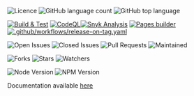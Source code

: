 
![Licence](https://img.shields.io/github/license/decaf-ts/core.svg?style=plastic)
![GitHub language count](https://img.shields.io/github/languages/count/decaf-ts/core?style=plastic)
![GitHub top language](https://img.shields.io/github/languages/top/decaf-ts/core?style=plastic)

[![Build & Test](https://github.com/decaf-ts/core/actions/workflows/nodejs-build-prod.yaml/badge.svg)](https://github.com/decaf-ts/core/actions/workflows/nodejs-build-prod.yaml)
[![CodeQL](https://github.com/decaf-ts/core/actions/workflows/codeql-analysis.yml/badge.svg)](https://github.com/decaf-ts/core/actions/workflows/codeql-analysis.yml)[![Snyk Analysis](https://github.com/decaf-ts/core/actions/workflows/snyk-analysis.yaml/badge.svg)](https://github.com/decaf-ts/core/actions/workflows/snyk-analysis.yaml)
[![Pages builder](https://github.com/decaf-ts/core/actions/workflows/pages.yaml/badge.svg)](https://github.com/decaf-ts/core/actions/workflows/pages.yaml)
[![.github/workflows/release-on-tag.yaml](https://github.com/decaf-ts/core/actions/workflows/release-on-tag.yaml/badge.svg?event=release)](https://github.com/decaf-ts/core/actions/workflows/release-on-tag.yaml)

![Open Issues](https://img.shields.io/github/issues/decaf-ts/core.svg)
![Closed Issues](https://img.shields.io/github/issues-closed/decaf-ts/core.svg)
![Pull Requests](https://img.shields.io/github/issues-pr-closed/decaf-ts/core.svg)
![Maintained](https://img.shields.io/badge/Maintained%3F-yes-green.svg)

![Forks](https://img.shields.io/github/forks/decaf-ts/core.svg)
![Stars](https://img.shields.io/github/stars/decaf-ts/core.svg)
![Watchers](https://img.shields.io/github/watchers/decaf-ts/core.svg)

![Node Version](https://img.shields.io/badge/dynamic/json.svg?url=https%3A%2F%2Fraw.githubusercontent.com%2Fbadges%2Fshields%2Fmaster%2Fpackage.json&label=Node&query=$.engines.node&colorB=blue)
![NPM Version](https://img.shields.io/badge/dynamic/json.svg?url=https%3A%2F%2Fraw.githubusercontent.com%2Fbadges%2Fshields%2Fmaster%2Fpackage.json&label=NPM&query=$.engines.npm&colorB=purple)

Documentation available [here](https://decaf-ts.github.io/core/)